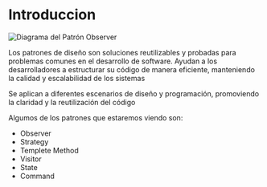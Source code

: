# Introduccion 

![Diagrama del Patrón Observer](/img/descarga.jpeg)

Los patrones de diseño son soluciones reutilizables y probadas para problemas comunes en el desarrollo de software. Ayudan a los desarrolladores a estructurar su código de manera eficiente, manteniendo la calidad y escalabilidad de los sistemas

Se aplican a diferentes escenarios de diseño y programación, promoviendo la claridad y la reutilización del código

Algumos de los patrones que estaremos viendo son:

- Observer
- Strategy
- Templete Method 
- Visitor 
- State
- Command 
